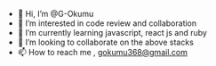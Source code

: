 - 👋 Hi, I’m @G-Okumu
- 👀 I’m interested in code review and collaboration
- 🌱 I’m currently learning javascript, react js and ruby
- 💞️ I’m looking to collaborate on the above stacks
- 📫 How to reach me , gokumu368@gmail.com

<!---
G-Okumu/G-Okumu is a ✨ special ✨ repository because its `README.md` (this file) appears on your GitHub profile.
You can click the Preview link to take a look at your changes.
--->
